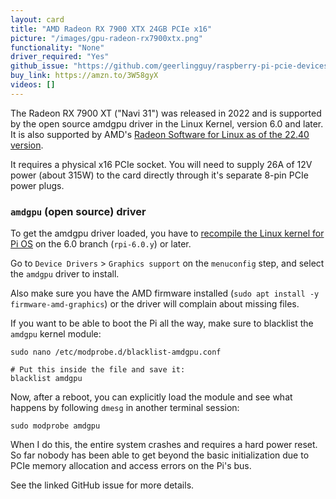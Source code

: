 ```yaml
---
layout: card
title: "AMD Radeon RX 7900 XTX 24GB PCIe x16"
picture: "/images/gpu-radeon-rx7900xtx.png"
functionality: "None"
driver_required: "Yes"
github_issue: "https://github.com/geerlingguy/raspberry-pi-pcie-devices/issues/503"
buy_link: https://amzn.to/3W58gyX
videos: []
---
```

The Radeon RX 7900 XT ("Navi 31") was released in 2022 and is supported by the open source amdgpu driver in the Linux Kernel, version 6.0 and later. It is also supported by AMD's [Radeon Software for Linux as of the 22.40 version](https://www.amd.com/en/support/kb/release-notes/rn-amdgpu-unified-linux-22-40).

It requires a physical x16 PCIe socket. You will need to supply 26A of 12V power (about 315W) to the card directly through it's separate 8-pin PCIe power plugs.

### `amdgpu` (open source) driver

To get the amdgpu driver loaded, you have to [recompile the Linux kernel for Pi OS](https://github.com/geerlingguy/raspberry-pi-pcie-devices/tree/master/extras/cross-compile) on the 6.0 branch (`rpi-6.0.y`) or later.

Go to `Device Drivers` > `Graphics support` on the `menuconfig` step, and select the `amdgpu` driver to install.

Also make sure you have the AMD firmware installed (`sudo apt install -y firmware-amd-graphics`) or the driver will complain about missing files.

If you want to be able to boot the Pi all the way, make sure to blacklist the `amdgpu` kernel module:

```
sudo nano /etc/modprobe.d/blacklist-amdgpu.conf

# Put this inside the file and save it:
blacklist amdgpu
```

Now, after a reboot, you can explicitly load the module and see what happens by following `dmesg` in another terminal session:

```
sudo modprobe amdgpu
```

When I do this, the entire system crashes and requires a hard power reset. So far nobody has been able to get beyond the basic initialization due to PCIe memory allocation and access errors on the Pi's bus.

See the linked GitHub issue for more details.

